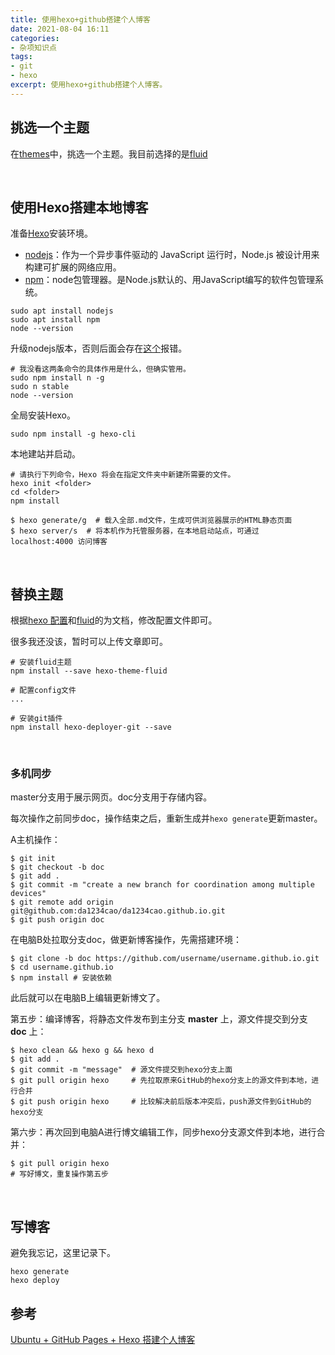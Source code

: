 ```yaml
---
title: 使用hexo+github搭建个人博客
date: 2021-08-04 16:11
categories: 
- 杂项知识点
tags:
- git
- hexo
excerpt: 使用hexo+github搭建个人博客。
---
```


## 挑选一个主题

在[themes](https://hexo.io/themes/)中，挑选一个主题。我目前选择的是[fluid](https://github.com/fluid-dev/hexo-theme-fluid)

<br>

## 使用Hexo搭建本地博客

准备[Hexo](https://hexo.io/zh-cn/docs/)安装环境。

* [nodejs](https://nodejs.org/zh-cn/docs/)：作为一个异步事件驱动的 JavaScript 运行时，Node.js 被设计用来构建可扩展的网络应用。
* [npm](https://docs.npmjs.com/about-npm)：node包管理器。是Node.js默认的、用JavaScript编写的软件包管理系统。

```shell
sudo apt install nodejs
sudo apt install npm
node --version
```

升级nodejs版本，否则后面会存在[这个](https://stackoverflow.com/questions/67516168/i-just-installed-hexo-static-site-generator-on-debian-and-ran-hexo-server-to-see)报错。

```shell
# 我没看这两条命令的具体作用是什么，但确实管用。
sudo npm install n -g
sudo n stable
node --version
```

全局安装Hexo。

```shell
sudo npm install -g hexo-cli
```

本地建站并启动。

```shell
# 请执行下列命令，Hexo 将会在指定文件夹中新建所需要的文件。
hexo init <folder>
cd <folder>
npm install

$ hexo generate/g  # 载入全部.md文件，生成可供浏览器展示的HTML静态页面
$ hexo server/s  # 将本机作为托管服务器，在本地启动站点，可通过 localhost:4000 访问博客
```

<br>

## 替换主题

根据[hexo 配置](https://hexo.io/zh-cn/docs/configuration)和[fluid](https://github.com/fluid-dev/hexo-theme-fluid)的为文档，修改配置文件即可。

很多我还没该，暂时可以上传文章即可。

```shell
# 安装fluid主题
npm install --save hexo-theme-fluid

# 配置config文件
...

# 安装git插件
npm install hexo-deployer-git --save
```



<br>

### 多机同步

master分支用于展示网页。doc分支用于存储内容。

每次操作之前同步doc，操作结束之后，重新生成并`hexo generate`更新master。

A主机操作：

```shell
$ git init
$ git checkout -b doc 
$ git add .
$ git commit -m "create a new branch for coordination among multiple devices" 
$ git remote add origin git@github.com:da1234cao/da1234cao.github.io.git
$ git push origin doc 
```

在电脑B处拉取分支doc，做更新博客操作，先需搭建环境：

```shell
$ git clone -b doc https://github.com/username/username.github.io.git
$ cd username.github.io
$ npm install # 安装依赖
```

此后就可以在电脑B上编辑更新博文了。

第五步：编译博客，将静态文件发布到主分支 **master** 上，源文件提交到分支 **doc** 上：

```shell
$ hexo clean && hexo g && hexo d
$ git add .
$ git commit -m "message"  # 源文件提交到hexo分支上面
$ git pull origin hexo     # 先拉取原来GitHub的hexo分支上的源文件到本地，进行合并
$ git push origin hexo     # 比较解决前后版本冲突后，push源文件到GitHub的hexo分支
```

第六步：再次回到电脑A进行博文编辑工作，同步hexo分支源文件到本地，进行合并：

```shell
$ git pull origin hexo
# 写好博文，重复操作第五步
```



<br>

## 写博客

避免我忘记，这里记录下。

```shell
hexo generate
hexo deploy
```



## 参考

[Ubuntu + GitHub Pages + Hexo 搭建个人博客](http://dongdongdong.me/2018/01/25/OS/Installation/Ubuntu/blog-github-hexo/)